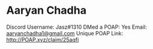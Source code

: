 # Aaryan Chadha

Discord Username: Jasz#1310
DMed a POAP: Yes
Email: aaryanchadha1@gmail.com
Unique POAP Link: http://POAP.xyz/claim/25aqfi